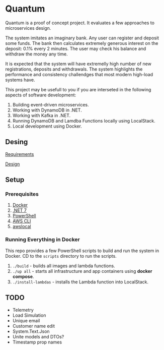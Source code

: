 # Quantum

Quantum is a proof of concept project. It evaluates a few approaches to microservices design.

The system imitates an imaginary bank.
Any user can register and deposit some funds.
The bank then calculates extremely generous interest on the deposit: 0.1% every 2 minutes.
The user may check his balance and withdraw the money any time.

It is expected that the system will have extremelly high number of new registrations, deposits and withdrawals.
The system highlights the performance and consistency challendges that most modern high-load systems have.

This project may be usefull to you if you are interseted in the following aspects of software development:
1. Building event-driven microservices.
2. Working with DynamoDB in .NET.
3. Working with Kafka in .NET.
4. Running DynamoDB and Lamdba Functions locally using LocalStack.
5. Local development using Docker.

## Desing
[Requirements](/docs/Requirements.md)

[Design](/docs/Design.md)

## Setup

### Prerequisites
1. [Docker](https://www.docker.com/products/docker-desktop/)
2. [.NET 7](https://dotnet.microsoft.com/en-us/download/dotnet/7.0)
3. [PowerShell](https://github.com/PowerShell/PowerShell)
4. [AWS CLI](https://aws.amazon.com/cli/)
5. [awslocal](https://github.com/localstack-dotnet/localstack-awscli-local)

### Running Everything in Docker
This repo provides a few PowerShell scripts to build and run the system in Docker.
CD to the `scripts` directory to run the scripts.

1. `./build` - builds all images and lambda functions.
2. `./up all` - starts all infrastructure and app containers using **docker compose**.
3. `./install-lambdas` - installs the Lambda function into LocalStack.

## TODO
- Telemetry
- Load Simulation
- Unique email
- Customer name edit
- System.Text.Json
- Unite models and DTOs?
- Timestamp prop names
